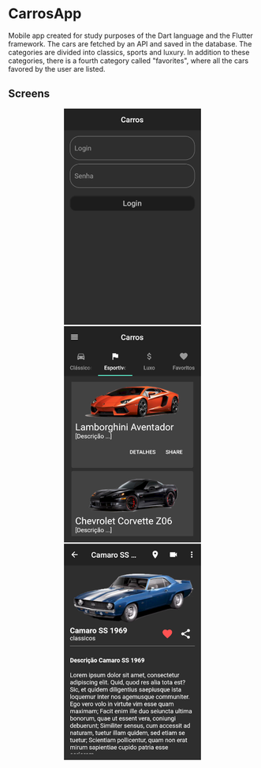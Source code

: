 # CarrosApp

Mobile app created for study purposes of the Dart language and the Flutter framework. The cars are fetched by an API and saved in the database. The categories are divided into classics, sports and luxury. In addition to these categories, there is a fourth category called "favorites", where all the cars favored by the user are listed.

## Screens
<p align="center">
  <img src="https://raw.githubusercontent.com/lcsdiniz/CarrosApp/master/assets/login.png">
  <img src="https://raw.githubusercontent.com/lcsdiniz/CarrosApp/master/assets/list.png">
  <img src="https://raw.githubusercontent.com/lcsdiniz/CarrosApp/master/assets/details.png">
</p>
